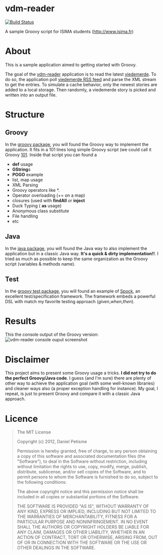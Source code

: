 vdm-reader
==========
[![Build Status](https://buildhive.cloudbees.com/job/danielpetisme/job/vdm-reader/badge/icon)](https://buildhive.cloudbees.com/job/danielpetisme/job/vdm-reader/)

A sample Groovy script for ISIMA students (http://www.isima.fr)

# About
This is a sample application aimed to getting started with Groovy.

The goal of the [vdm-reader](https://github.com/danielpetisme/vdm-reader/) application is to read the latest [viedemerde](http://www.viedemerde.fr/). To do so,
the application poll [viedemerde RSS feed](http://feeds.uri.lv/viedemerde) and parse the XML stream to get the entries. To simulate a cache behavior, only the newest
stories are added to a local storage.
Then randomly, a viedemerde story is picked and written into an output file.

# Structure
## Groovy
In the [groovy package](https://github.com/danielpetisme/vdm-reader/tree/master/src/main/groovy/fr/isima/devweb/vdmreader/groovy), you will found the Groovy way to implement the
application. It fits in a 101 lines long simple Groovy script (we could call it Groovy [101](http://en.wikipedia.org/wiki/101_(term)).
Inside that script you can found a
* **def** usage
* **GString**s
* **POGO** example
* list, map usage
* XML Parsing
* Groovy operators like *.
* Operator overloading (+= on a map)
* closures (used with **findAll** or **inject**
* Duck Typing ( **as** usage)
* Anonymous class substitute
* File handling
* etc

## Java
In the [java package](https://github.com/danielpetisme/vdm-reader/tree/master/src/main/java/fr/isima/devweb/vdmreader/java), you will found the Java way to also implement the application
but in a classic Java way. **It's a quick & dirty implementation!!**. I tried as much as possible to keep the same organization as the Groovy script (variables & methods name).

## Test
In the [groovy test package](https://github.com/danielpetisme/vdm-reader/tree/master/src/test/groovy/fr/isima/devweb/vdmreader/groovy/test), you will found an example of [Spock](http://code.google.com/p/spock/), an excellent test/specification framework.
The framework embeds a powerful DSL with match my favorite testing approach (*given*,*when*,*then*).

# Results
This the console output of the Groovy version:
![vdm-reader console ouput screenshot](http://s14.postimage.org/ew5fm96vl/vdm_reader_screenshot_001.png)

# Disclaimer
This project aims to present some Groovy usage a tricks. **I did not try to do the perfect Groovy/Java code**. I guess (and I'm sure) there are plenty of other way to achieve the application goal (with some well-known libraries)
and cleaner ways also (a proper exception handling for instance). My goal, I repeat, is just to present Groovy and compare it with a classic Java approach.

# Licence
>The MIT License
>
>Copyright (c) 2012, Daniel Petisme
>
> Permission is hereby granted, free of charge, to any person obtaining a copy
> of this software and associated documentation files (the "Software"), to deal
> in the Software without restriction, including without limitation the rights
> to use, copy, modify, merge, publish, distribute, sublicense, and/or sell
> copies of the Software, and to permit persons to whom the Software is
> furnished to do so, subject to the following conditions:
>
> The above copyright notice and this permission notice shall be included in
> all copies or substantial portions of the Software.
>
> THE SOFTWARE IS PROVIDED "AS IS", WITHOUT WARRANTY OF ANY KIND, EXPRESS OR
> IMPLIED, INCLUDING BUT NOT LIMITED TO THE WARRANTIES OF MERCHANTABILITY,
> FITNESS FOR A PARTICULAR PURPOSE AND NONINFRINGEMENT. IN NO EVENT SHALL THE
> AUTHORS OR COPYRIGHT HOLDERS BE LIABLE FOR ANY CLAIM, DAMAGES OR OTHER
> LIABILITY, WHETHER IN AN ACTION OF CONTRACT, TORT OR OTHERWISE, ARISING FROM,
> OUT OF OR IN CONNECTION WITH THE SOFTWARE OR THE USE OR OTHER DEALINGS IN
> THE SOFTWARE.
